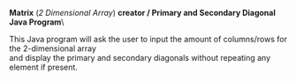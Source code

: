 **Matrix** (*2 Dimensional Array*) **creator / Primary and Secondary Diagonal Java Program**\

This Java program will ask the user to input the amount of columns/rows for the 2-dimensional array\
and display the primary and secondary diagonals without repeating any element if present.
